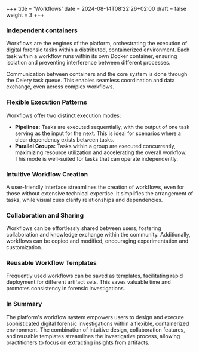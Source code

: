 +++
title = 'Workflows'
date = 2024-08-14T08:22:26+02:00
draft = false
weight = 3
+++

### Independent containers

Workflows are the engines of the platform, orchestrating the execution of digital forensic tasks within a distributed, containerized environment. Each task within a workflow runs within its own Docker container, ensuring isolation and preventing interference between different processes.

Communication between containers and the core system is done through the Celery task queue. This enables seamless coordination and data exchange, even across complex workflows.

### Flexible Execution Patterns

Workflows offer two distinct execution modes:

* **Pipelines:** Tasks are executed sequentially, with the output of one task serving as the input for the next. This is ideal for scenarios where a clear dependency exists between tasks.
* **Parallel Groups:** Tasks within a group are executed concurrently, maximizing resource utilization and accelerating the overall workflow. This mode is well-suited for tasks that can operate independently.

### Intuitive Workflow Creation

A user-friendly interface streamlines the creation of workflows, even for those without extensive technical expertise. It simplifies the arrangement of tasks, while visual cues clarify relationships and dependencies.

### Collaboration and Sharing

Workflows can be effortlessly shared between users, fostering collaboration and knowledge exchange within the community. Additionally, workflows can be copied and modified, encouraging experimentation and customization.

### Reusable Workflow Templates

Frequently used workflows can be saved as templates, facilitating rapid deployment for different artifact sets. This saves valuable time and promotes consistency in forensic investigations.

### In Summary

The platform's workflow system empowers users to design and execute sophisticated digital forensic investigations within a flexible, containerized environment. The combination of intuitive design, collaboration features, and reusable templates streamlines the investigative process, allowing practitioners to focus on extracting insights from artifacts.
